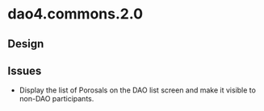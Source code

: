 # dao4.commons.2.0
## Design

## Issues
- Display the list of Porosals on the DAO list screen and make it visible to non-DAO participants.
